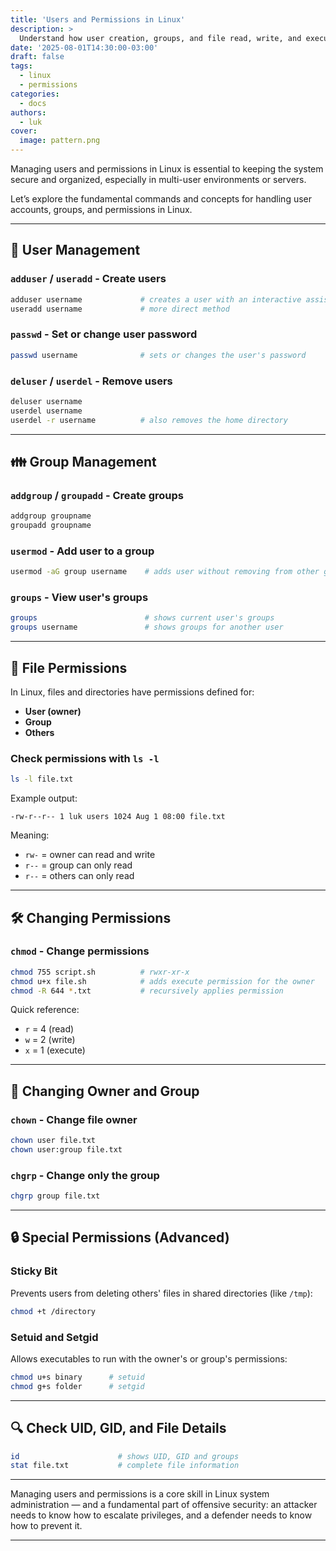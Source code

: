 ```yaml
---
title: 'Users and Permissions in Linux'
description: >
  Understand how user creation, groups, and file read, write, and execute permissions work in Linux.
date: '2025-08-01T14:30:00-03:00'
draft: false
tags:
  - linux
  - permissions
categories:
  - docs
authors:
  - luk
cover:
  image: pattern.png
---
```


Managing users and permissions in Linux is essential to keeping the system secure and organized, especially in multi-user environments or servers.

Let’s explore the fundamental commands and concepts for handling user accounts, groups, and permissions in Linux.

---

## 👥 User Management

### `adduser` / `useradd` - Create users

```bash
adduser username             # creates a user with an interactive assistant
useradd username             # more direct method
```

### `passwd` - Set or change user password

```bash
passwd username              # sets or changes the user's password
```

### `deluser` / `userdel` - Remove users

```bash
deluser username
userdel username
userdel -r username          # also removes the home directory
```

---

## 👪 Group Management

### `addgroup` / `groupadd` - Create groups

```bash
addgroup groupname
groupadd groupname
```

### `usermod` - Add user to a group

```bash
usermod -aG group username    # adds user without removing from other groups
```

### `groups` - View user's groups

```bash
groups                        # shows current user's groups
groups username               # shows groups for another user
```

---

## 🔐 File Permissions

In Linux, files and directories have permissions defined for:

- **User (owner)**
- **Group**
- **Others**

### Check permissions with `ls -l`

```bash
ls -l file.txt
```

Example output:

```
-rw-r--r-- 1 luk users 1024 Aug 1 08:00 file.txt
```

Meaning:

- `rw-` = owner can read and write
- `r--` = group can only read
- `r--` = others can only read

---

## 🛠 Changing Permissions

### `chmod` - Change permissions

```bash
chmod 755 script.sh          # rwxr-xr-x
chmod u+x file.sh            # adds execute permission for the owner
chmod -R 644 *.txt           # recursively applies permission
```

Quick reference:
- `r` = 4 (read)
- `w` = 2 (write)
- `x` = 1 (execute)

---

## 👤 Changing Owner and Group

### `chown` - Change file owner

```bash
chown user file.txt
chown user:group file.txt
```

### `chgrp` - Change only the group

```bash
chgrp group file.txt
```

---

## 🔒 Special Permissions (Advanced)

### Sticky Bit

Prevents users from deleting others' files in shared directories (like `/tmp`):

```bash
chmod +t /directory
```

### Setuid and Setgid

Allows executables to run with the owner's or group's permissions:

```bash
chmod u+s binary      # setuid
chmod g+s folder      # setgid
```

---

## 🔍 Check UID, GID, and File Details

```bash
id                      # shows UID, GID and groups
stat file.txt           # complete file information
```

---

Managing users and permissions is a core skill in Linux system administration — and a fundamental part of offensive security: an attacker needs to know how to escalate privileges, and a defender needs to know how to prevent it.

---

